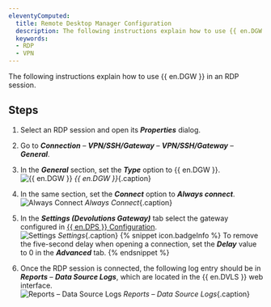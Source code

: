 ```yaml
---
eleventyComputed:
  title: Remote Desktop Manager Configuration
  description: The following instructions explain how to use {{ en.DGW }} in an RDP session.
  keywords:
  - RDP
  - VPN
---
```

The following instructions explain how to use {{ en.DGW }} in an RDP session. 

## Steps 

1. Select an RDP session and open its ***Properties*** dialog. 
1. Go to ***Connection*** – ***VPN/SSH/Gateway*** – ***VPN/SSH/Gateway*** – ***General***.
1. In the ***General*** section, set the ***Type*** option to {{ en.DGW }}.  
![{{ en.DGW }}](/img/en/server/DGW0008.png) 
*{{ en.DGW }}*{.caption} 
1. In the same section, set the ***Connect*** option to ***Always connect***.  
![Always Connect](/img/en/server/DGW0009.png) 
*Always Connect*{.caption} 
1. In the ***Settings (Devolutions Gateway)*** tab select the gateway configured in [{{ en.DPS }} Configuration](/server/dgw/server-configuration/).  
![Settings](/img/en/server/DGW0007.png) 
*Settings*{.caption} 
{% snippet icon.badgeInfo %}
To remove the five-second delay when opening a connection, set the ***Delay*** value to 0 in the ***Advanced*** tab.
{% endsnippet %}  

6. Once the RDP session is connected, the following log entry should be in ***Reports*** – ***Data Source Logs***, which are located in the {{ en.DVLS }} web interface.  
![Reports – Data Source Logs](/img/en/server/DGW0010.png) 
*Reports – Data Source Logs*{.caption} 
